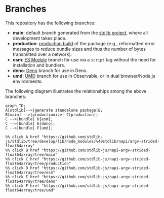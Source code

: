 <!--

@license Apache-2.0

Copyright (c) 2022 The Stdlib Authors.

Licensed under the Apache License, Version 2.0 (the "License");
you may not use this file except in compliance with the License.
You may obtain a copy of the License at

    http://www.apache.org/licenses/LICENSE-2.0

Unless required by applicable law or agreed to in writing, software
distributed under the License is distributed on an "AS IS" BASIS,
WITHOUT WARRANTIES OR CONDITIONS OF ANY KIND, either express or implied.
See the License for the specific language governing permissions and
limitations under the License.

-->

# Branches

This repository has the following branches:

-   **main**: default branch generated from the [stdlib project][stdlib-url], where all development takes place.
-   **production**: [production build][production-url] of the package (e.g., reformatted error messages to reduce bundle sizes and thus the number of bytes transmitted over a network).
-   **esm**: [ES Module][esm-url] branch for use via a `script` tag without the need for installation and bundlers.
-   **deno**: [Deno][deno-url] branch for use in Deno.
-   **umd**: [UMD][umd-url] branch for use in Observable, or in dual browser/Node.js environments.

The following diagram illustrates the relationships among the above branches:

```mermaid
graph TD;
A[stdlib]-->|generate standalone package|B;
B[main] -->|productionize| C[production];
C -->|bundle| D[esm];
C -->|bundle| E[deno];
C -->|bundle| F[umd];

%% click A href "https://github.com/stdlib-js/stdlib/tree/develop/lib/node_modules/%40stdlib/napi/argv-strided-float64array"
%% click B href "https://github.com/stdlib-js/napi-argv-strided-float64array/tree/main"
%% click C href "https://github.com/stdlib-js/napi-argv-strided-float64array/tree/production"
%% click D href "https://github.com/stdlib-js/napi-argv-strided-float64array/tree/esm"
%% click E href "https://github.com/stdlib-js/napi-argv-strided-float64array/tree/deno"
%% click F href "https://github.com/stdlib-js/napi-argv-strided-float64array/tree/umd"
```

[stdlib-url]: https://github.com/stdlib-js/stdlib/tree/develop/lib/node_modules/%40stdlib/napi/argv-strided-float64array
[production-url]: https://github.com/stdlib-js/napi-argv-strided-float64array/tree/production
[deno-url]: https://github.com/stdlib-js/napi-argv-strided-float64array/tree/deno
[umd-url]: https://github.com/stdlib-js/napi-argv-strided-float64array/tree/umd
[esm-url]: https://github.com/stdlib-js/napi-argv-strided-float64array/tree/esm